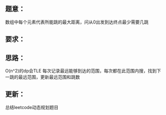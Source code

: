 ## 题意：
数组中每个元素代表所能跳的最大距离，问从0出发到达终点最少需要几跳

## 要求：


## 思路：
O(n^2)的dp会TLE
每次记录最远能够到达的范围，每次都在此范围内搜，找到下一跳的最远范围，更新最远范围和跳数

## 更新：
总结leetcode动态规划题目

